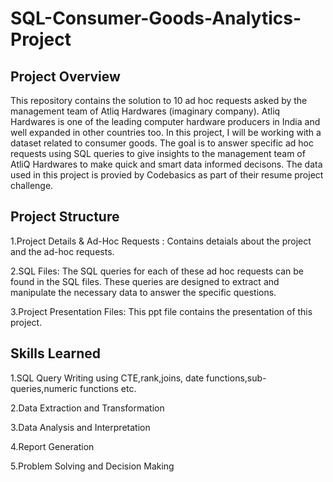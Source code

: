 # SQL-Consumer-Goods-Analytics-Project

## Project Overview

This repository contains the solution to 10 ad hoc requests asked by the management team of Atliq Hardwares (imaginary company). Atliq Hardwares is one of the leading computer hardware producers in India and well expanded in other countries too. In this project, I will be working with a dataset related to consumer goods. The goal is to answer specific ad hoc requests using SQL queries to give insights to the management team of AtliQ Hardwares to make quick and smart data informed decisons. The data used in this project is provied by Codebasics as part of their resume project challenge.

## Project Structure

1.Project Details & Ad-Hoc Requests : Contains detaials about the project and the ad-hoc requests.

2.SQL Files: The SQL queries for each of these ad hoc requests can be found in the SQL files. These queries are designed to extract and manipulate the necessary data to answer the specific questions.

3.Project Presentation Files: This ppt file contains the presentation of this project.

## Skills Learned

1.SQL Query Writing using CTE,rank,joins, date functions,sub-queries,numeric functions etc.

2.Data Extraction and Transformation

3.Data Analysis and Interpretation

4.Report Generation

5.Problem Solving and Decision Making
